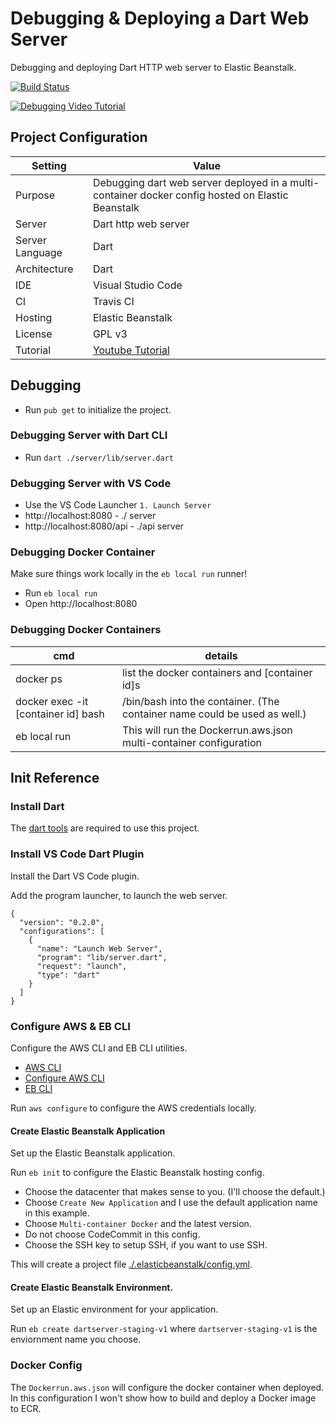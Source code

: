 # Debugging & Deploying a Dart Web Server
Debugging and deploying Dart HTTP web server to Elastic Beanstalk.

[![Build Status](https://www.travis-ci.org/branflake2267/debugging-dart-webserver.svg?branch=master)](https://www.travis-ci.org/branflake2267/debugging-dart-webserver)

[![Debugging Video Tutorial](https://img.youtube.com/vi/k_NmD1qmDcA/0.jpg)](https://www.youtube.com/watch?v=k_NmD1qmDcA)


## Project Configuration 
| Setting | Value |
| --- | --- |
| Purpose | Debugging dart web server deployed in a multi-container docker config hosted on Elastic Beanstalk |
| Server | Dart http web server |
| Server Language | Dart |
| Architecture | Dart |
| IDE | Visual Studio Code |
| CI | Travis CI |
| Hosting | Elastic Beanstalk |
| License | GPL v3 |
| Tutorial | [Youtube Tutorial](https://www.youtube.com/watch?v=k_NmD1qmDcA) |



## Debugging

* Run `pub get` to initialize the project.

### Debugging Server with Dart CLI

* Run `dart ./server/lib/server.dart`

### Debugging Server with VS Code

* Use the VS Code Launcher `1. Launch Server`
* http://localhost:8080 - ./ server
* http://localhost:8080/api - ./api server

### Debugging Docker Container
Make sure things work locally in the `eb local run` runner!

* Run `eb local run`
* Open http://localhost:8080

### Debugging Docker Containers
| cmd | details |
| --- | --- |
| docker ps | list the docker containers and [container id]s |
| docker exec -it [container id] bash| /bin/bash into the container. (The container name could be used as well.) |
| eb local run | This will run the Dockerrun.aws.json multi-container configuration  |  



## Init Reference

### Install Dart
The [dart tools](https://dart.dev/get-dart) are required to use this project. 

### Install VS Code Dart Plugin
Install the Dart VS Code plugin. 

Add the program launcher, to launch the web server.
```
{
  "version": "0.2.0",
  "configurations": [
    {
      "name": "Launch Web Server",
      "program": "lib/server.dart",
      "request": "launch",
      "type": "dart"
    }
  ]
}
```

### Configure AWS & EB CLI
Configure the AWS CLI and EB CLI utilities.

* [AWS CLI](https://docs.aws.amazon.com/cli/latest/userguide/cli-chap-install.html)
* [Configure AWS CLI](https://docs.aws.amazon.com/cli/latest/userguide/cli-chap-configure.html)
* [EB CLI](https://docs.aws.amazon.com/elasticbeanstalk/latest/dg/eb-cli3.html)

Run `aws configure` to configure the AWS credentials locally.

#### Create Elastic Beanstalk Application
Set up the Elastic Beanstalk application.

Run `eb init` to configure the Elastic Beanstalk hosting config.

* Choose the datacenter that makes sense to you. (I'll choose the default.)
* Choose `Create New Application` and I use the default application name in this example.
* Choose `Multi-container Docker` and the latest version.
* Do not choose CodeCommit in this config.
* Choose the SSH key to setup SSH, if you want to use SSH.

This will create a project file [./.elasticbeanstalk/config.yml](./.elasticbeanstalk/config.yml).

#### Create Elastic Beanstalk Environment.
Set up an Elastic environment for your application. 

Run `eb create dartserver-staging-v1` where `dartserver-staging-v1` is the enviornment name you choose. 

### Docker Config
The `Dockerrun.aws.json` will configure the docker container when deployed. 
In this configuration I won't show how to build and deploy a Docker image to ECR.


